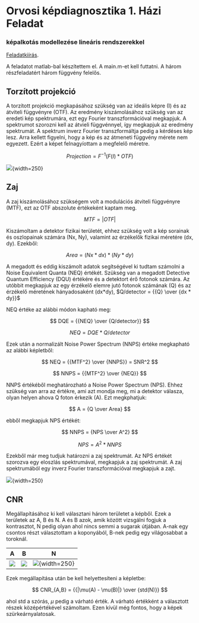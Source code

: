 <!--- <center> <h1>Orvosi képdiagnosztika 1. Házi Feladat</h1> </center>
<center> <h3>képalkotás modellezése
lineáris rendszerekkel</h3> </center>-->

# Orvosi képdiagnosztika 1. Házi Feladat
### képalkotás modellezése lineáris rendszerekkel

[Feladatkiírás](https://home.mit.bme.hu/~hadhazi/Oktatas/OKD22/HF1/hf_modell.pdf).

A feladatot matlab-bal készítettem el. A main.m-et kell futtatni. A három részfeladatért három függvény felelős.

## Torzított projekció

A torzított projekció megkapásához szükség van az ideális képre (I) és az átviteli függvényre (OTF). Az eredmény kiszámolásához szükség van az eredeti kép spektrumára, ezt egy Fourier transzformációval megkapjuk. A spektrumot szorozni kell az átvieli függvénnyel, így megkapjuk az eredmény spektrumát. A spektrum inverz Fourier transzformáltja pedig a kérdéses kép lesz. Arra kellett figyelni, hogy a kép és az átmeneti függvény mérete nem egyezett. Ezért a képet felnagyíottam a megfelelő méretre.

$$ Projection = F^{-1}(F(I) * OTF)$$

![](projection.png){width=250}

## Zaj

A zaj kiszámolásához szükségem volt a modulációs átviteli függvényre (MTF), ezt az OTF abszolute értékeként kaptam meg. 

$$ MTF = |OTF| $$

Kiszámoltam a detektor fizikai területét, ehhez szükség volt a kép sorainak és oszlopainak számára (Nx, Ny), valamint az érzékelők fizikai méretére (dx, dy). Ezekből:

$$ Area = (Nx*dx) * (Ny*dy) $$

A megadott és eddig kiszámolt adatok segítségével ki tudtam számolni a Noise Equivalent Quanta (NEQ) értékét. Szükség van a megadott Detective Quantum Efficiency (DQU) értékére és a detektort érő fotonok számára. Az utóbbit megkapjuk az egy érzékelő elemre jutó fotonok számának (Q) és az érzékelő méretének hányadosaként (dx*dy), $Q/detector = {{Q} \over {dx * dy}}$  

NEQ értéke az alábbi módon kapható meg:

$$ DQE = {{NEQ} \over {Q/detector}} $$

$$ NEQ = DQE * Q/detector $$

Ezek után a normalizált Noise Power Spectrum (NNPS) értéke megkapható az alábbi képletből:

$$ NEQ = {{MTF^2} \over {NNPS}} = SNR^2 $$

$$ NNPS = {{MTF^2} \over {NEQ}} $$

NNPS értékéből meghatározható a Noise Power Spectrum (NPS). Ehhez szükség van arra az értékre, ami azt mondja meg, mi a detektor válasza, olyan helyen ahova Q foton érkezik (A). Ezt megkphatjuk:

$$ A = {Q \over Area} $$

ebből megkapjuk NPS értékét:

$$ NNPS = {NPS \over A^2} $$

$$ NPS = A^2 * NNPS $$

Ezekből már meg tudjuk határozni a zaj spektrumát. Az NPS értékét szorozva egy eloszlás spektrumával, megkapjuk a zaj spektrumát. A zaj spektrumából egy inverz Fourier transzformációval megkapjuk a zajt.

![](noise.png){width=250}

## CNR

Megállapításához ki kell választani három területet a képből. Ezek a területek az A, B és N. A és B azok, amik között vizsgálni fogjuk a kontrasztot, N pedig olyan ahol nincs semmi a sugarak útjában. A-nak egy csontos részt választottam a koponyából, B-nek pedig egy világosabbat a toroknál.

| A | B | N |
| :---: | :---: | :---: |
| ![](A.png) | ![](B.png) |![](N.png){width=250} |

Ezek megállapítása után be kell helyettesíteni a képletbe:

$$ CNR_{A,B} = {{|\mu(A) - \mu(B)|} \over {std(N)}}  $$

ahol std a szórás, $\mu$ pedig a várható érték. A várható értékként a választott részek középértékével számoltam. Ezen kívül még fontos, hogy a képek szürkeárnyalatosak.